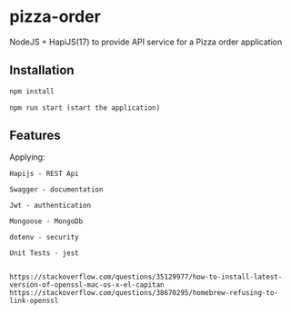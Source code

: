 # pizza-order
NodeJS + HapiJS(17) to provide API service for a Pizza order application

## Installation


```bash
npm install
```
```
npm run start (start the application)
```

## Features

Applying: 
```
Hapijs - REST Api

Swagger - documentation

Jwt - authentication

Mongoose - MongoDb

dotenv - security

Unit Tests - jest


https://stackoverflow.com/questions/35129977/how-to-install-latest-version-of-openssl-mac-os-x-el-capitan
https://stackoverflow.com/questions/38670295/homebrew-refusing-to-link-openssl
